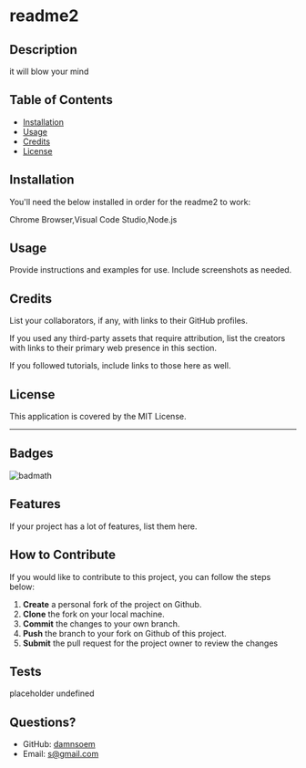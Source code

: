 
# readme2

## Description

it will blow your mind

## Table of Contents

- [Installation](#installation)
- [Usage](#usage)
- [Credits](#credits)
- [License](#license)

## Installation

You'll need the below installed in order for the readme2 to work:

Chrome Browser,Visual Code Studio,Node.js

## Usage

Provide instructions and examples for use. Include screenshots as needed.


## Credits

List your collaborators, if any, with links to their GitHub profiles.

If you used any third-party assets that require attribution, list the creators with links to their primary web presence in this section.

If you followed tutorials, include links to those here as well.

## License

This application is covered by the MIT License.

---

## Badges

![badmath](https://img.shields.io/github/languages/top/lernantino/badmath)

## Features

If your project has a lot of features, list them here.

## How to Contribute

If you would like to contribute to this project, you can follow the steps below:
1. **Create** a personal fork of the project on Github.
2. **Clone** the fork on your local machine.
3. **Commit** the changes to your own branch.
4. **Push** the branch to your fork on Github of  this project.
5. **Submit** the pull request for the project owner to review the changes

## Tests

placeholder undefined

## Questions?

- GitHub: [damnsoem](https://github.com/damnsoem)
- Email: s@gmail.com
